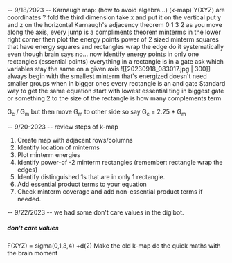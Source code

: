 -- 9/18/2023 --
 Karnaugh map: (how to avoid algebra...) (k-map)
	 Y(XYZ) are coordinates ? 
	 fold the third dimension
	 take x and put it on the vertical
	 put y and z on the horizontal
	 Karnaugh's adjacency theorem
		 0 1 3 2
		 as you move along the axis, every jump is a compliments theorem
		 minterms in the lower right corner
		 then plot the energy points
		 power of 2 sized minterm squares that have energy
		 squares and rectangles wrap the edge
			do it systematically even though brain says no...
		 now identify energy points in only one rectangles (essential points)
		 everything in a rectangle is in a gate
		 ask which variables stay the same on a given axis
		 ![[20230918_083017.jpg | 300]]
		 always begin with the smallest minterm that's energized
		 doesn't need smaller groups when in bigger ones
		 every rectangle is an and gate
		Standard way to get the same equation
			start with lowest essential ting in biggest gate or something
			2 to the size of the rectangle is how many complements term

G<sub>c</sub> / G<sub>m</sub> but then move G<sub>m</sub> to other side so say G<sub>c</sub> = 2.25 * G<sub>m</sub> 


-- 9/20-2023 --
review steps of k-map

1. Create map with adjacent rows/columns
2. Identify location of minterms
3. Plot minterm energies
4. Identify power-of -2 minterm rectangles (remember: rectangle wrap the edges)
5. Identify distinguished 1s that are in only 1 rectangle.
6. Add essential product terms to your equation
7. Check minterm coverage and add non-essential product terms if needed.

-- 9/22/2023 -- 
we had some don't care values in the digibot.

##### don't care values
F(XYZ) = sigma(0,1,3,4) +d(2)
	Make the old k-map
	do the quick maths with the brain moment
